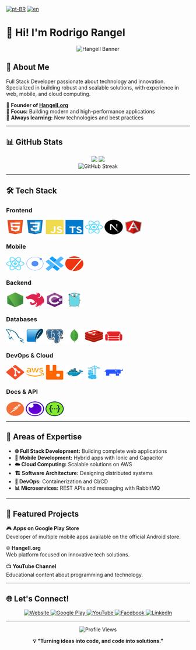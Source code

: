 [![pt-BR](https://img.shields.io/badge/🇧🇷-Português-black)](README.md)
[![en](https://img.shields.io/badge/🇺🇸-English-green)](README.en.md)
# 👋 Hi! I'm Rodrigo Rangel

<div align="center">
  <img src="gif/hangell.gif" width="100%" height="320" alt="Hangell Banner"/>
</div>

## 🚀 About Me

Full Stack Developer passionate about technology and innovation. Specialized in building robust and scalable solutions, with experience in web, mobile, and cloud computing.

💼 **Founder of [Hangell.org](https://hangell.org)**  
🎯 **Focus:** Building modern and high-performance applications  
🌱 **Always learning:** New technologies and best practices

---

## 📊 GitHub Stats

<div align="center">
  <img height="180em" src="https://github-readme-stats.vercel.app/api?username=Hangell&show_icons=true&theme=dark&include_all_commits=true&count_private=true&hide_border=true"/>
  <img height="180em" src="https://github-readme-stats.vercel.app/api/top-langs/?username=Hangell&layout=compact&langs_count=8&theme=dark&hide_border=true"/>
</div>

<div align="center">
  <img src="https://github-readme-streak-stats.herokuapp.com/?user=Hangell&theme=dark&hide_border=true" alt="GitHub Streak"/>
</div>

---

## 🛠️ Tech Stack

### Frontend
<div>
  <img align="center" alt="HTML5" height="40" width="50" src="https://raw.githubusercontent.com/devicons/devicon/master/icons/html5/html5-original.svg">
  <img align="center" alt="CSS3" height="40" width="50" src="https://raw.githubusercontent.com/devicons/devicon/master/icons/css3/css3-original.svg">
  <img align="center" alt="JavaScript" height="40" width="50" src="https://raw.githubusercontent.com/devicons/devicon/master/icons/javascript/javascript-plain.svg">
  <img align="center" alt="TypeScript" height="40" width="50" src="https://raw.githubusercontent.com/devicons/devicon/master/icons/typescript/typescript-plain.svg">
  <img align="center" alt="React" height="40" width="50" src="https://raw.githubusercontent.com/devicons/devicon/master/icons/react/react-original.svg">
  <img align="center" alt="Next.js" height="40" width="50" src="https://raw.githubusercontent.com/devicons/devicon/master/icons/nextjs/nextjs-original.svg">
  <img align="center" alt="Angular" height="40" width="50" src="https://raw.githubusercontent.com/devicons/devicon/master/icons/angularjs/angularjs-original.svg">
</div>

### Mobile
<div>
  <img align="center" alt="ReactNative" height="40" width="50" src="https://raw.githubusercontent.com/devicons/devicon/master/icons/reactnative/reactnative-original.svg">
  <img align="center" alt="Ionic" height="40" width="50" src="https://raw.githubusercontent.com/devicons/devicon/master/icons/ionic/ionic-original.svg">
  <img align="center" alt="Capacitor" height="40" width="50" src="https://raw.githubusercontent.com/devicons/devicon/master/icons/capacitor/capacitor-original.svg">
  <img align="center" alt="FrameWork7" height="40" width="50" src="https://raw.githubusercontent.com/devicons/devicon/master/icons/framework7/framework7-original.svg">
</div>

### Backend
<div>
  <img align="center" alt="Node.js" height="40" width="50" src="https://raw.githubusercontent.com/devicons/devicon/master/icons/nodejs/nodejs-original.svg">
  <img align="center" alt="NestJS" height="40" width="50" src="https://raw.githubusercontent.com/devicons/devicon/master/icons/nestjs/nestjs-original.svg">
  <img align="center" alt="C#" height="40" width="50" src="https://raw.githubusercontent.com/devicons/devicon/master/icons/csharp/csharp-original.svg">
  <img align="center" alt="Go" height="40" width="50" src="https://raw.githubusercontent.com/devicons/devicon/master/icons/go/go-original.svg">
</div>

### Databases
<div>
  <img align="center" alt="MySQL" height="40" width="50" src="https://raw.githubusercontent.com/devicons/devicon/master/icons/mysql/mysql-original.svg">
  <img align="center" alt="SQLite" height="40" width="50" src="https://raw.githubusercontent.com/devicons/devicon/master/icons/sqlite/sqlite-original.svg">
  <img align="center" alt="PostgreSQL" height="40" width="50" src="https://raw.githubusercontent.com/devicons/devicon/master/icons/postgresql/postgresql-original.svg">
  <img align="center" alt="MongoDB" height="40" width="50" src="https://raw.githubusercontent.com/devicons/devicon/master/icons/mongodb/mongodb-original.svg">
  <img align="center" alt="Redis" height="40" width="50" src="https://raw.githubusercontent.com/devicons/devicon/master/icons/redis/redis-original.svg">
  <img align="center" alt="CouchDB" height="40" width="50" src="https://raw.githubusercontent.com/devicons/devicon/master/icons/couchdb/couchdb-original.svg">
</div>

### DevOps & Cloud
<div>
  <img align="center" alt="Git" height="40" width="50" src="https://raw.githubusercontent.com/devicons/devicon/master/icons/git/git-original.svg">
  <img align="center" alt="AWS" height="40" width="50" src="https://raw.githubusercontent.com/devicons/devicon/master/icons/amazonwebservices/amazonwebservices-plain-wordmark.svg">
  <img align="center" alt="RabbitMQ" height="40" width="50" src="https://raw.githubusercontent.com/devicons/devicon/master/icons/rabbitmq/rabbitmq-original.svg">
  <img align="center" alt="Docker" height="40" width="50" src="https://raw.githubusercontent.com/devicons/devicon/master/icons/docker/docker-original.svg">
  <img align="center" alt="Portainer" height="40" width="50" src="https://raw.githubusercontent.com/devicons/devicon/master/icons/portainer/portainer-original.svg">
  <img align="center" alt="Rancher" height="40" width="50" src="https://raw.githubusercontent.com/devicons/devicon/master/icons/rancher/rancher-original.svg">
</div>

### Docs & API
<div>
 <img align="center" alt="Postman" height="40" width="50" src="https://raw.githubusercontent.com/devicons/devicon/master/icons/postman/postman-original.svg">
 <img align="center" alt="Insomnia" height="40" width="50" src="https://raw.githubusercontent.com/devicons/devicon/master/icons/insomnia/insomnia-original.svg">
 <img align="center" alt="Swagger" height="40" width="50" src="https://raw.githubusercontent.com/devicons/devicon/master/icons/swagger/swagger-original.svg">
</div>

---

## 🎯 Areas of Expertise

- **🌐 Full Stack Development:** Building complete web applications
- **📱 Mobile Development:** Hybrid apps with Ionic and Capacitor
- **☁️ Cloud Computing:** Scalable solutions on AWS
- **🏗️ Software Architecture:** Designing distributed systems
- **🔄 DevOps:** Containerization and CI/CD
- **📊 Microservices:** REST APIs and messaging with RabbitMQ

---

## 📱 Featured Projects

🎮 **Apps on Google Play Store**  
Developer of multiple mobile apps available on the official Android store.

🌐 **Hangell.org**  
Web platform focused on innovative tech solutions.

📺 **YouTube Channel**  
Educational content about programming and technology.

---

## 🌐 Let's Connect!

<div align="center">
  <a href="https://hangell.org" target="_blank">
    <img src="https://img.shields.io/badge/🌐_Website-000000?style=for-the-badge&logo=About.me&logoColor=white" alt="Website"/>
  </a>
  <a href="https://play.google.com/store/apps/dev?id=5606456325281613718" target="_blank">
    <img src="https://img.shields.io/badge/📱_Google_Play-414141?style=for-the-badge&logo=google-play&logoColor=white" alt="Google Play"/>
  </a>
  <a href="https://www.youtube.com/channel/UC8_zG7RFM2aMhI-p-6zmixw" target="_blank">
    <img src="https://img.shields.io/badge/📺_YouTube-FF0000?style=for-the-badge&logo=youtube&logoColor=white" alt="YouTube"/>
  </a>
  <a href="https://www.facebook.com/hangell.org" target="_blank">
    <img src="https://img.shields.io/badge/📘_Facebook-1877F2?style=for-the-badge&logo=facebook&logoColor=white" alt="Facebook"/>
  </a>
  <a href="https://www.linkedin.com/in/rodrigo-rangel-a80810170" target="_blank">
    <img src="https://img.shields.io/badge/💼_LinkedIn-0077B5?style=for-the-badge&logo=linkedin&logoColor=white" alt="LinkedIn"/>
  </a>
</div>

---

<div align="center">
  <img src="https://komarev.com/ghpvc/?username=Hangell&color=blue&style=flat" alt="Profile Views"/>

**💡 "Turning ideas into code, and code into solutions."**
</div>
